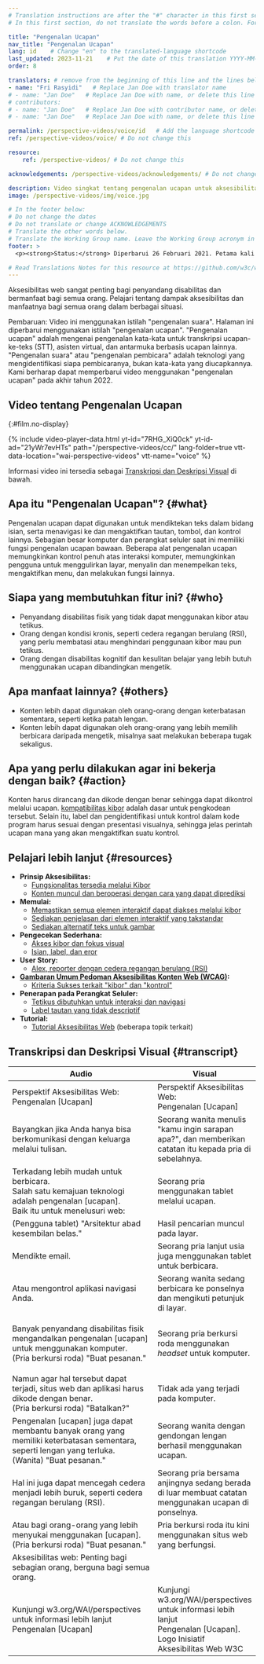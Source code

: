 ```yaml
---
# Translation instructions are after the "#" character in this first section. They are comments that do not show up in the web page. You do not need to translate the instructions after "#".
# In this first section, do not translate the words before a colon. For example, do not translate "title:". Do translate the text after "title:"

title: "Pengenalan Ucapan"
nav_title: "Pengenalan Ucapan"
lang: id    # Change "en" to the translated-language shortcode
last_updated: 2023-11-21    # Put the date of this translation YYYY-MM-DD (with month in the middle)
order: 8

translators: # remove from the beginning of this line and the lines below: "# " (the hash sign and the space)
- name: "Fri Rasyidi"   # Replace Jan Doe with translator name
# - name: "Jan Doe"   # Replace Jan Doe with name, or delete this line if not multiple translators
# contributors:
# - name: "Jan Doe"   # Replace Jan Doe with contributor name, or delete this line if none
# - name: "Jan Doe"   # Replace Jan Doe with name, or delete this line if not multiple contributors

permalink: /perspective-videos/voice/id   # Add the language shortcode to the end, with no slash at the end. For example /path/to/file/fr
ref: /perspective-videos/voice/ # Do not change this

resource:
    ref: /perspective-videos/ # Do not change this

acknowledgements: /perspective-videos/acknowledgements/ # Do not change this

description: Video singkat tentang pengenalan ucapan untuk aksesibilitas web - apa itu, siapa yang membutuhkannya, dan apa yang perlu dilakukan agar bekerja dengan semestinya.
image: /perspective-videos/img/voice.jpg

# In the footer below:
# Do not change the dates
# Do not translate or change ACKNOWLEDGEMENTS
# Translate the other words below.
# Translate the Working Group name. Leave the Working Group acronym in English.
footer: >
  <p><strong>Status:</strong> Diperbarui 26 Februari 2021. Petama kali tayang Mei 2016. <a href="../changelog/">Catatan perubahan</a>.<br><strong>Editor dan pimpinan proyek:</strong> <a href="https://www.w3.org/People/shadi">Shadi Abou-Zahra</a>. Dikembangkan oleh <a href="https://www.w3.org/WAI/EO/">Kelompok Kerja Edukasi dan Pendampingan (EOWG)</a> dengan dukungan dari <a href="https://www.w3.org/WAI/DEV/">proyek WAI-DEV</a>, didanai bersama oleh Komisi Eropa. Diperbarui dengan dukungan dari Ford Foundation. ACKNOWLEDGEMENTS.</p>

# Read Translations Notes for this resource at https://github.com/w3c/wai-perspective-videos#readme
---
```


Aksesibilitas web sangat penting bagi penyandang disabilitas dan bermanfaat bagi semua orang. Pelajari tentang dampak aksesibilitas dan manfaatnya bagi semua orang dalam berbagai situasi.

Pembaruan: Video ini menggunakan istilah "pengenalan suara". Halaman ini diperbarui menggunakan istilah "pengenalan ucapan". "Pengenalan ucapan" adalah mengenai pengenalan kata-kata untuk transkripsi ucapan-ke-teks (STT), asisten virtual, dan antarmuka berbasis ucapan lainnya. "Pengenalan suara" atau "pengenalan pembicara" adalah teknologi yang mengidentifikasi siapa pembicaranya, bukan kata-kata yang diucapkannya. Kami berharap dapat memperbarui video menggunakan "pengenalan ucapan" pada akhir tahun 2022.

## Video tentang Pengenalan Ucapan
{:#film.no-display}

{% include video-player-data.html
    yt-id="7RHG_XiQ0ck"
    yt-id-ad="21yWr7evHTs"
    path="/perspective-videos/cc/"
    lang-folder=true
    vtt-data-location="wai-perspective-videos"
    vtt-name="voice"
%}

Informasi video ini tersedia sebagai [Transkripsi dan Deskripsi Visual](#transcript) di bawah.

Apa itu "Pengenalan Ucapan"? {#what}
----------------------------

Pengenalan ucapan dapat digunakan untuk mendiktekan teks dalam bidang isian, serta menavigasi ke dan mengaktifkan tautan, tombol, dan kontrol lainnya. Sebagian besar komputer dan perangkat seluler saat ini memiliki fungsi pengenalan ucapan bawaan. Beberapa alat pengenalan ucapan memungkinkan kontrol penuh atas interaksi komputer, memungkinkan pengguna untuk menggulirkan layar, menyalin dan menempelkan teks, mengaktifkan menu, dan melakukan fungsi lainnya.

Siapa yang membutuhkan fitur ini? {#who}
----------------------------

-   Penyandang disabilitas fisik yang tidak dapat menggunakan kibor atau tetikus.
-   Orang dengan kondisi kronis, seperti cedera regangan berulang (RSI), yang perlu membatasi atau menghindari penggunaan kibor mau pun tetikus.
-   Orang dengan disabilitas kognitif dan kesulitan belajar yang lebih butuh menggunakan ucapan dibandingkan mengetik.

Apa manfaat lainnya? {#others}
---------------------------------

-   Konten lebih dapat digunakan oleh orang-orang dengan keterbatasan sementara, seperti ketika patah lengan.
-   Konten lebih dapat digunakan oleh orang-orang yang lebih memilih berbicara daripada mengetik, misalnya saat melakukan beberapa tugak sekaligus.

Apa yang perlu dilakukan agar ini bekerja dengan baik? {#action}
--------------------------------------

Konten harus dirancang dan dikode dengan benar sehingga dapat dikontrol melalui ucapan. [kompatibilitas kibor](/perspective-videos/keyboard/) adalah dasar untuk pengkodean tersebut. Selain itu, label dan pengidentifikasi untuk kontrol dalam kode program harus sesuai dengan presentasi visualnya, sehingga jelas perintah ucapan mana yang akan mengaktifkan suatu kontrol.

Pelajari lebih lanjut {#resources}
----------

-   **Prinsip Aksesibilitas:**
    -   [Fungsionalitas tersedia melalui Kibor](/fundamentals/accessibility-principles/#keyboard)
    -   [Konten muncul dan beroperasi dengan cara yang dapat diprediksi](/fundamentals/accessibility-principles/#predictable)
-   **Memulai:**
    -   [Memastikan semua elemen interaktif dapat diakses melalui kibor](/tips/developing/#ensure-that-all-interactive-elements-are-keyboard-accessible)
    -   [Sediakan penjelasan dari elemen interaktif yang takstandar](/tips/developing/#provide-meaning-for-non-standard-interactive-elements)
    -   [Sediakan alternatif teks untuk gambar](/tips/designing/#include-image-and-media-alternatives-in-your-design)
-   **Pengecekan Sederhana:**
    -   [Akses kibor dan fokus visual](/test-evaluate/preliminary/#interaction)
    -   [Isian, label, dan eror](/test-evaluate/preliminary/#forms)
-   **User Story:**
    -   [Alex, reporter dengan cedera regangan berulang (RSI)](/people-use-web/user-stories/#reporter)
-   **[Gambaran Umum Pedoman Aksesibilitas Konten Web (WCAG)](/standards-guidelines/wcag/):**
    -   [Kriteria Sukses terkait "kibor" dan "kontrol"](https://www.w3.org/WAI/WCAG21/quickref/?tags=keyboard%2Ccontrols)
-   **Penerapan pada Perangkat Seluler:**
    -   [Tetikus dibutuhkan untuk interaksi dan navigasi](/standards-guidelines/shared-experiences/#mouse)
    -   [Label tautan yang tidak descriptif](/standards-guidelines/shared-experiences/#link-label)
-   **Tutorial:**
    -   [Tutorial Aksesibilitas Web](/tutorials/)
        (beberapa topik terkait)

## Transkripsi dan Deskripsi Visual {#transcript}

<table>
  <thead>
    <tr>
      <th width="65%">Audio</th>
      <th>Visual</th>
    </tr>
  </thead>
  <tbody>
    <tr>
      <td>Perspektif Aksesibilitas Web: Pengenalan [Ucapan]</td>
      <td>Perspektif Aksesibilitas Web:<br>
        Pengenalan [Ucapan]</td>
    </tr>
    <tr>
      <td>Bayangkan jika Anda hanya bisa berkomunikasi dengan keluarga melalui tulisan.<br></td>
      <td>Seorang wanita menulis &quot;kamu ingin sarapan apa?&quot;, dan memberikan catatan itu kepada pria di sebelahnya.<br></td>
    </tr>
    <tr>
      <td>Terkadang lebih mudah untuk berbicara.<br>
        Salah satu kemajuan teknologi adalah pengenalan [ucapan].<br>
        Baik itu untuk menelusuri web:</td>
      <td>Seorang pria menggunakan tablet melalui ucapan.</td>
    </tr>
    <tr>
      <td>(Pengguna tablet) &quot;Arsitektur abad kesembilan belas.&quot;</td>
      <td>Hasil pencarian muncul pada layar.</td>
    </tr>
    <tr>
      <td>Mendikte email.</td>
      <td>Seorang pria lanjut usia juga menggunakan tablet untuk berbicara.</td>
    </tr>
    <tr>
      <td>Atau mengontrol aplikasi navigasi Anda.</td>
      <td>Seorang wanita sedang berbicara ke ponselnya dan mengikuti petunjuk di layar.</td>
    </tr>
    <tr>
      <td><p>Banyak penyandang disabilitas fisik mengandalkan pengenalan [ucapan] untuk menggunakan komputer.<br>
          (Pria berkursi roda) &quot;Buat pesanan.&quot;<br>
        </p></td>
      <td>Seorang pria berkursi roda menggunakan <i>headset</i> untuk komputer.</td>
    </tr>
    <tr>
      <td>Namun agar hal tersebut dapat terjadi, situs web dan aplikasi harus dikode dengan benar.<br>
(Pria berkursi roda)                     &quot;Batalkan?&quot;</td>
      <td>Tidak ada yang terjadi pada komputer.</td>
    </tr>
    <tr>
      <td> Pengenalan [ucapan] juga dapat membantu banyak orang yang memiliki keterbatasan sementara, seperti lengan yang terluka.<br>
(Wanita)                     &quot;Buat pesanan.&quot;</td>
      <td>Seorang wanita dengan gendongan lengan berhasil menggunakan ucapan.</td>
    </tr>
    <tr>
      <td>Hal ini juga dapat mencegah cedera menjadi lebih buruk, seperti cedera regangan berulang (RSI).</td>
      <td>Seorang pria bersama anjingnya sedang berada di luar membuat catatan menggunakan ucapan di ponselnya.</td>
    </tr>
    <tr>
      <td>Atau bagi orang-orang yang lebih menyukai menggunakan [ucapan].<br>
        (Pria berkursi roda) &quot;Buat pesanan.&quot;</td>
      <td>Pria berkursi roda itu kini menggunakan situs web yang berfungsi.</td>
    </tr>
    <tr>
      <td>Aksesibilitas web: Penting bagi sebagian orang, berguna bagi semua orang.</td>
      <td>&nbsp;</td>
    </tr>
    <tr>
      <td>Kunjungi w3.org/WAI/perspectives untuk informasi lebih lanjut Pengenalan [Ucapan]</td>
      <td>Kunjungi<br>
        w3.org/WAI/perspectives<br>
        untuk informasi lebih lanjut<br>
        Pengenalan [Ucapan]. <br>
        Logo Inisiatif Aksesibilitas Web W3C</td>
    </tr>
  </tbody>
</table>

